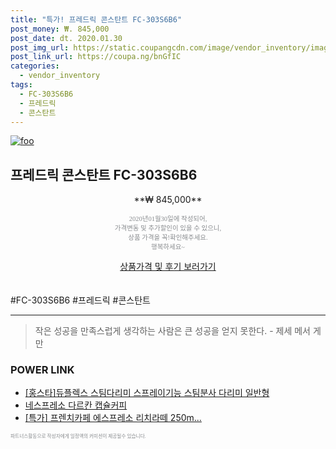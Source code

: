 ```yaml
--- 
title: "특가! 프레드릭 콘스탄트 FC-303S6B6" 
post_money: ₩. 845,000 
post_date: dt. 2020.01.30 
post_img_url: https://static.coupangcdn.com/image/vendor_inventory/images/2018/05/16/9/0/67af83a9-6704-45d1-954f-d3fe1fcdc40e.jpg 
post_link_url: https://coupa.ng/bnGfIC 
categories: 
  - vendor_inventory 
tags: 
  - FC-303S6B6 
  - 프레드릭 
  - 콘스탄트 
--- 
```

[![foo](https://static.coupangcdn.com/image/vendor_inventory/images/2018/05/16/9/0/67af83a9-6704-45d1-954f-d3fe1fcdc40e.jpg)](https://coupa.ng/bnGfIC) 

## 프레드릭 콘스탄트 FC-303S6B6 
<p style="text-align: center;">**₩ 845,000**</p> 
<p style="text-align: center;"><span style="color: #898c8f; font-family: Georgia,Times,serif; font-size: 0.75em;">2020년01월30일에 작성되어, <br>가격변동 및 추가할인이 있을 수 있으니,<br> 상품 가격을 꼭!확인해주세요.<br>행복하세요~</span> 
</p>	 
<div markdown="0" style="text-align: center;"><a href="https://coupa.ng/bnGfIC" class="btn btn--success">상품가격 및 후기 보러가기</a></div> 
<br><br> 
  #FC-303S6B6 #프레드릭 #콘스탄트 
<hr> 

> 작은 성공을 만족스럽게 생각하는 사람은 큰 성공을 얻지 못한다. - 제세 메서 게만 


### POWER LINK

* <a href="https://blog.naver.com/fasyy4321/221790147410" target="_blank">[홍스타]듀플렉스 스팀다리미 스프레이기능 스팀분사 다리미 일반형</a>
* <a href="https://blog.naver.com/santokki14/221786166378" target="_blank">네스프레소 다르칸 캡슐커피</a>
* <a href="https://blog.naver.com/sakai111/221789805670" target="_blank">[특가] 프렌치카페 에스프레소 리치라떼 250m...</a>

<span style="color: #898c8f; font-family: Georgia,Times,serif; font-size: 0.55em;">파트너스활동으로 작성자에게 일정액의 커미션이 제공될수 있습니다.</span> 
